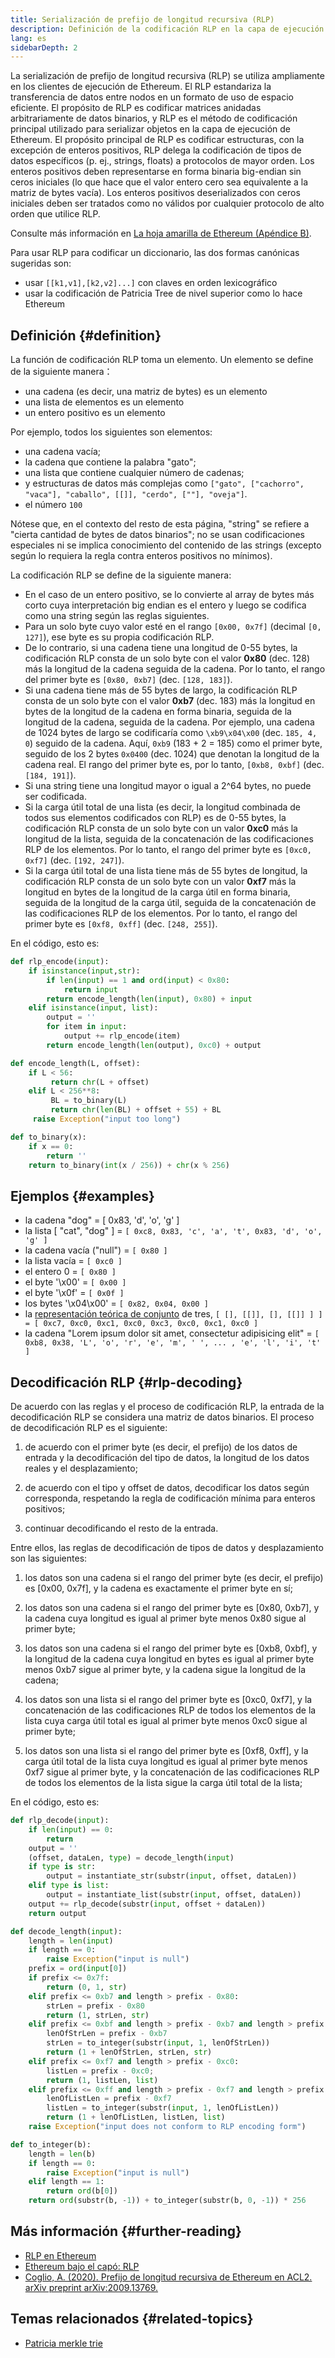 ```yaml
---
title: Serialización de prefijo de longitud recursiva (RLP)
description: Definición de la codificación RLP en la capa de ejecución de Ethereum.
lang: es
sidebarDepth: 2
---
```


La serialización de prefijo de longitud recursiva (RLP) se utiliza ampliamente en los clientes de ejecución de Ethereum. El RLP estandariza la transferencia de datos entre nodos en un formato de uso de espacio eficiente. El propósito de RLP es codificar matrices anidadas arbitrariamente de datos binarios, y RLP es el método de codificación principal utilizado para serializar objetos en la capa de ejecución de Ethereum. El propósito principal de RLP es codificar estructuras, con la excepción de enteros positivos, RLP delega la codificación de tipos de datos específicos (p. ej., strings, floats) a protocolos de mayor orden. Los enteros positivos deben representarse en forma binaria big-endian sin ceros iniciales (lo que hace que el valor entero cero sea equivalente a la matriz de bytes vacía). Los enteros positivos deserializados con ceros iniciales deben ser tratados como no válidos por cualquier protocolo de alto orden que utilice RLP.

Consulte más información en [La hoja amarilla de Ethereum (Apéndice B)](https://ethereum.github.io/yellowpaper/paper.pdf#page=19).

Para usar RLP para codificar un diccionario, las dos formas canónicas sugeridas son:

- usar `[[k1,v1],[k2,v2]...]` con claves en orden lexicográfico
- usar la codificación de Patricia Tree de nivel superior como lo hace Ethereum

## Definición {#definition}

La función de codificación RLP toma un elemento. Un elemento se define de la siguiente manera：

- una cadena (es decir, una matriz de bytes) es un elemento
- una lista de elementos es un elemento
- un entero positivo es un elemento

Por ejemplo, todos los siguientes son elementos:

- una cadena vacía;
- la cadena que contiene la palabra "gato";
- una lista que contiene cualquier número de cadenas;
- y estructuras de datos más complejas como `["gato", ["cachorro", "vaca"], "caballo", [[]], "cerdo", [""], "oveja"]`.
- el número `100`

Nótese que, en el contexto del resto de esta página, "string" se refiere a "cierta cantidad de bytes de datos binarios"; no se usan codificaciones especiales ni se implica conocimiento del contenido de las strings (excepto según lo requiera la regla contra enteros positivos no mínimos).

La codificación RLP se define de la siguiente manera:

- En el caso de un entero positivo, se lo convierte al array de bytes más corto cuya interpretación big endian es el entero y luego se codifica como una string según las reglas siguientes.
- Para un solo byte cuyo valor esté en el rango `[0x00, 0x7f]` (decimal `[0, 127]`), ese byte es su propia codificación RLP.
- De lo contrario, si una cadena tiene una longitud de 0-55 bytes, la codificación RLP consta de un solo byte con el valor **0x80** (dec. 128) más la longitud de la cadena seguida de la cadena. Por lo tanto, el rango del primer byte es `[0x80, 0xb7]` (dec. `[128, 183]`).
- Si una cadena tiene más de 55 bytes de largo, la codificación RLP consta de un solo byte con el valor **0xb7** (dec. 183) más la longitud en bytes de la longitud de la cadena en forma binaria, seguida de la longitud de la cadena, seguida de la cadena. Por ejemplo, una cadena de 1024 bytes de largo se codificaría como `\xb9\x04\x00` (dec. `185, 4, 0`) seguido de la cadena. Aquí, `0xb9` (183 + 2 = 185) como el primer byte, seguido de los 2 bytes `0x0400` (dec. 1024) que denotan la longitud de la cadena real. El rango del primer byte es, por lo tanto, `[0xb8, 0xbf]` (dec. `[184, 191]`).
- Si una string tiene una longitud mayor o igual a 2^64 bytes, no puede ser codificada.
- Si la carga útil total de una lista (es decir, la longitud combinada de todos sus elementos codificados con RLP) es de 0-55 bytes, la codificación RLP consta de un solo byte con un valor **0xc0** más la longitud de la lista, seguida de la concatenación de las codificaciones RLP de los elementos. Por lo tanto, el rango del primer byte es `[0xc0, 0xf7]` (dec. `[192, 247]`).
- Si la carga útil total de una lista tiene más de 55 bytes de longitud, la codificación RLP consta de un solo byte con un valor **0xf7** más la longitud en bytes de la longitud de la carga útil en forma binaria, seguida de la longitud de la carga útil, seguida de la concatenación de las codificaciones RLP de los elementos. Por lo tanto, el rango del primer byte es `[0xf8, 0xff]` (dec. `[248, 255]`).

En el código, esto es:

```python
def rlp_encode(input):
    if isinstance(input,str):
        if len(input) == 1 and ord(input) < 0x80:
            return input
        return encode_length(len(input), 0x80) + input
    elif isinstance(input, list):
        output = ''
        for item in input:
            output += rlp_encode(item)
        return encode_length(len(output), 0xc0) + output

def encode_length(L, offset):
    if L < 56:
         return chr(L + offset)
    elif L < 256**8:
         BL = to_binary(L)
         return chr(len(BL) + offset + 55) + BL
     raise Exception("input too long")

def to_binary(x):
    if x == 0:
        return ''
    return to_binary(int(x / 256)) + chr(x % 256)
```

## Ejemplos {#examples}

- la cadena "dog" = [ 0x83, 'd', 'o', 'g' ]
- la lista [ "cat", "dog" ] = `[ 0xc8, 0x83, 'c', 'a', 't', 0x83, 'd', 'o', 'g' ]`
- la cadena vacía ("null") = `[ 0x80 ]`
- la lista vacía = `[ 0xc0 ]`
- el entero 0 = `[ 0x80 ]`
- el byte '\\x00' = `[ 0x00 ]`
- el byte '\\x0f' = `[ 0x0f ]`
- los bytes '\\x04\\x00' = `[ 0x82, 0x04, 0x00 ]`
- la [representación teórica de conjunto](http://en.wikipedia.org/wiki/Set-theoretic_definition_of_natural_numbers) de tres, `[ [], [[]], [], [[]] ] ] = [ 0xc7, 0xc0, 0xc1, 0xc0, 0xc3, 0xc0, 0xc1, 0xc0 ]`
- la cadena "Lorem ipsum dolor sit amet, consectetur adipisicing elit" = `[ 0xb8, 0x38, 'L', 'o', 'r', 'e', 'm', ' ', ... , 'e', 'l', 'i', 't' ]`

## Decodificación RLP {#rlp-decoding}

De acuerdo con las reglas y el proceso de codificación RLP, la entrada de la decodificación RLP se considera una matriz de datos binarios. El proceso de decodificación RLP es el siguiente:

1.  de acuerdo con el primer byte (es decir, el prefijo) de los datos de entrada y la decodificación del tipo de datos, la longitud de los datos reales y el desplazamiento;

2.  de acuerdo con el tipo y offset de datos, decodificar los datos según corresponda, respetando la regla de codificación mínima para enteros positivos;

3.  continuar decodificando el resto de la entrada.

Entre ellos, las reglas de decodificación de tipos de datos y desplazamiento son las siguientes:

1.  los datos son una cadena si el rango del primer byte (es decir, el prefijo) es [0x00, 0x7f], y la cadena es exactamente el primer byte en sí;

2.  los datos son una cadena si el rango del primer byte es [0x80, 0xb7], y la cadena cuya longitud es igual al primer byte menos 0x80 sigue al primer byte;

3.  los datos son una cadena si el rango del primer byte es [0xb8, 0xbf], y la longitud de la cadena cuya longitud en bytes es igual al primer byte menos 0xb7 sigue al primer byte, y la cadena sigue la longitud de la cadena;

4.  los datos son una lista si el rango del primer byte es [0xc0, 0xf7], y la concatenación de las codificaciones RLP de todos los elementos de la lista cuya carga útil total es igual al primer byte menos 0xc0 sigue al primer byte;

5.  los datos son una lista si el rango del primer byte es [0xf8, 0xff], y la carga útil total de la lista cuya longitud es igual al primer byte menos 0xf7 sigue al primer byte, y la concatenación de las codificaciones RLP de todos los elementos de la lista sigue la carga útil total de la lista;

En el código, esto es:

```python
def rlp_decode(input):
    if len(input) == 0:
        return
    output = ''
    (offset, dataLen, type) = decode_length(input)
    if type is str:
        output = instantiate_str(substr(input, offset, dataLen))
    elif type is list:
        output = instantiate_list(substr(input, offset, dataLen))
    output += rlp_decode(substr(input, offset + dataLen))
    return output

def decode_length(input):
    length = len(input)
    if length == 0:
        raise Exception("input is null")
    prefix = ord(input[0])
    if prefix <= 0x7f:
        return (0, 1, str)
    elif prefix <= 0xb7 and length > prefix - 0x80:
        strLen = prefix - 0x80
        return (1, strLen, str)
    elif prefix <= 0xbf and length > prefix - 0xb7 and length > prefix - 0xb7 + to_integer(substr(input, 1, prefix - 0xb7)):
        lenOfStrLen = prefix - 0xb7
        strLen = to_integer(substr(input, 1, lenOfStrLen))
        return (1 + lenOfStrLen, strLen, str)
    elif prefix <= 0xf7 and length > prefix - 0xc0:
        listLen = prefix - 0xc0;
        return (1, listLen, list)
    elif prefix <= 0xff and length > prefix - 0xf7 and length > prefix - 0xf7 + to_integer(substr(input, 1, prefix - 0xf7)):
        lenOfListLen = prefix - 0xf7
        listLen = to_integer(substr(input, 1, lenOfListLen))
        return (1 + lenOfListLen, listLen, list)
    raise Exception("input does not conform to RLP encoding form")

def to_integer(b):
    length = len(b)
    if length == 0:
        raise Exception("input is null")
    elif length == 1:
        return ord(b[0])
    return ord(substr(b, -1)) + to_integer(substr(b, 0, -1)) * 256
```

## Más información {#further-reading}

- [RLP en Ethereum](https://medium.com/coinmonks/data-structure-in-ethereum-episode-1-recursive-length-prefix-rlp-encoding-decoding-d1016832f919)
- [Ethereum bajo el capó: RLP](https://medium.com/coinmonks/ethereum-under-the-hood-part-3-rlp-decoding-df236dc13e58)
- [Coglio, A. (2020). Prefijo de longitud recursiva de Ethereum en ACL2. arXiv preprint arXiv:2009.13769.](https://arxiv.org/abs/2009.13769)

## Temas relacionados {#related-topics}

- [Patricia merkle trie](/developers/docs/data-structures-and-encoding/patricia-merkle-trie)
